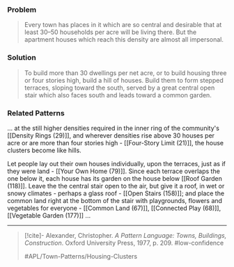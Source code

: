 ### Problem
>Every town has places in it which are so central and desirable that at least 30–50 households per acre will be living there. But the apartment houses which reach this density are almost all impersonal.

### Solution
>To build more than 30 dwellings per net acre, or to build housing three or four stories high, build a hill of houses. Build them to form stepped terraces, sloping toward the south, served by a great central open stair which also faces south and leads toward a common garden.

### Related Patterns
... at the still higher densities required in the inner ring of the community's [[Density Rings (29)]], and wherever densities rise above 30 houses per acre or are more than four stories high - [[Four-Story Limit (21)]], the house clusters become like hills.

Let people lay out their own houses individually, upon the terraces, just as if they were land - [[Your Own Home (79)]]. Since each terrace overlaps the one below it, each house has its garden on the house below [[Roof Garden (118)]]. Leave the the central stair open to the air, but give it a roof, in wet or snowy climates - perhaps a glass roof - [[Open Stairs (158)]]; and place the common land right at the bottom of the stair with playgrounds, flowers and vegetables for everyone - [[Common Land (67)]], [[Connected Play (68)]], [[Vegetable Garden (177)]] ...

---

> [!cite]- Alexander, Christopher. _A Pattern Language: Towns, Buildings, Construction_. Oxford University Press, 1977, p. 209.
> #low-confidence
>
> #APL/Town-Patterns/Housing-Clusters

